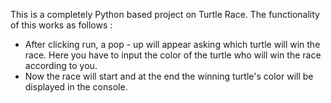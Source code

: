 This is a completely Python based project on Turtle Race.
The functionality of this works as follows : 
  - After clicking run, a pop - up will appear asking which turtle will win the race. Here you have to input the color of the turtle who will win the race according to you.
  - Now the race will start and at the end the winning turtle's color will be displayed in the console. 
